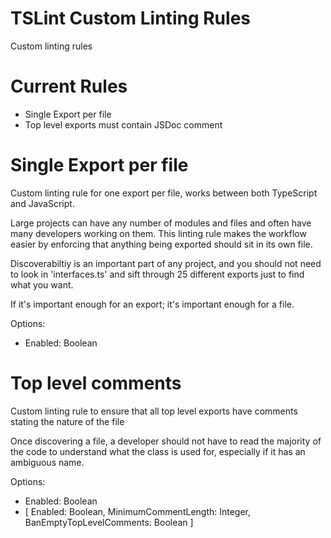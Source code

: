 # TSLint Custom Linting Rules
Custom linting rules

# Current Rules
- Single Export per file
- Top level exports must contain JSDoc comment

# Single Export per file

Custom linting rule for one export per file, works between both TypeScript and JavaScript.

Large projects can have any number of modules and files and often have many developers working on them. This linting rule makes the workflow easier by enforcing that anything being exported should sit in its own file.

Discoverabiltiy is an important part of any project, and you should not need to look in 'interfaces.ts' and sift through 25 different exports just to find what you want.

If it's important enough for an export; it's important enough for a file.

Options:
- Enabled: Boolean

# Top level comments

Custom linting rule to ensure that all top level exports have comments stating the nature of the file

Once discovering a file, a developer should not have to read the majority of the code to understand what the class is used for, especially if it has an ambiguous name.

Options:
- Enabled: Boolean
- [
    Enabled: Boolean,
    MinimumCommentLength: Integer,
    BanEmptyTopLevelComments: Boolean
]
